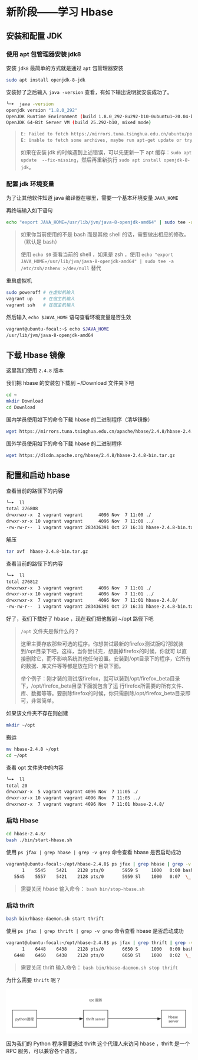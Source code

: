 # 新阶段——学习 Hbase



## 安装和配置 JDK

### 使用 apt 包管理器安装 jdk8

安装 `jdk8` 最简单的方式就是通过 `apt` 包管理器安装

```bash
sudo apt install openjdk-8-jdk
```

安装好了之后输入  `java -version` 查看，有如下输出说明就安装成功了。

```bash
╰─➤  java -version
openjdk version "1.8.0_292"
OpenJDK Runtime Environment (build 1.8.0_292-8u292-b10-0ubuntu1~20.04-b10)
OpenJDK 64-Bit Server VM (build 25.292-b10, mixed mode)
```

> ```bash
> E: Failed to fetch https://mirrors.tuna.tsinghua.edu.cn/ubuntu/pool/main/p/pulseaudio/libpulse0_13.99.1-1ubuntu3.11_amd64.deb  404  Not Found [IP: 101.6.15.130 443]
> E: Unable to fetch some archives, maybe run apt-get update or try with --fix-missing?
> ```
>
> 如果在安装 jdk 的时候遇到上述错误，可以先更新一下 apt 缓存：`sudo apt update  --fix-missing`，然后再重新执行 `sudo apt install openjdk-8-jdk`。

### 配置 jdk 环境变量

为了让其他软件知道 java 编译器在哪里，需要一个基本环境变量 `JAVA_HOME` 

再终端输入如下语句

```bash
echo "export JAVA_HOME=/usr/lib/jvm/java-8-openjdk-amd64" | sudo tee -a /etc/profile >/dev/null
```

> 如果你当前使用的不是 bash 而是其他 shell 的话，需要做出相应的修改。（默认是 bash）
>
> 使用 `echo $0` 查看当前的 shell ，如果是 zsh ，使用 `echo "export JAVA_HOME=/usr/lib/jvm/java-8-openjdk-amd64" | sudo tee -a /etc/zsh/zshenv >/dev/null` 替代

重启虚拟机

```bash
sudo poweroff # 在虚拟机输入
vagrant up    # 在宿主机输入
vagrant ssh   # 在宿主机输入
```

然后输入 `echo $JAVA_HOME` 语句查看环境变量是否生效

```bash
vagrant@ubuntu-focal:~$ echo $JAVA_HOME
/usr/lib/jvm/java-8-openjdk-amd64
```

## 下载 Hbase 镜像

这里我们使用 `2.4.8` 版本

我们把 hbase 的安装包下载到 ~/Download 文件夹下吧

```bash
cd ~
mkdir Download
cd Download
```

国内学员使用如下的命令下载 hbase 的二进制程序（清华镜像）

```bash
wget https://mirrors.tuna.tsinghua.edu.cn/apache/hbase/2.4.8/hbase-2.4.8-bin.tar.gz
```

国外学员使用如下的命令下载 hbase 的二进制程序

```bash
wget https://dlcdn.apache.org/hbase/2.4.8/hbase-2.4.8-bin.tar.gz
```



## 配置和启动 hbase

查看当前的路径下的内容

```bash
╰─➤  ll
total 276808
drwxrwxr-x  2 vagrant vagrant      4096 Nov  7 11:00 ./
drwxr-xr-x 10 vagrant vagrant      4096 Nov  7 11:00 ../
-rw-rw-r--  1 vagrant vagrant 283436391 Oct 27 16:31 hbase-2.4.8-bin.tar.gz
```

解压

```bash
tar xvf  hbase-2.4.8-bin.tar.gz
```

查看当前的路径下的内容

```bash
╰─➤  ll
total 276812
drwxrwxr-x  3 vagrant vagrant      4096 Nov  7 11:01 ./
drwxr-xr-x 10 vagrant vagrant      4096 Nov  7 11:01 ../
drwxrwxr-x  7 vagrant vagrant      4096 Nov  7 11:01 hbase-2.4.8/
-rw-rw-r--  1 vagrant vagrant 283436391 Oct 27 16:31 hbase-2.4.8-bin.tar.gz
```

好了，我们下载好了 hbase ，现在我们把他搬到 ~/opt 路径下吧

> `/opt` 文件夹是做什么的？
>
> 这里主要存放那些可选的程序。你想尝试最新的firefox测试版吗?那就装到/opt目录下吧，这样，当你尝试完，想删掉firefox的时候，你就可 以直接删除它，而不影响系统其他任何设置。安装到/opt目录下的程序，它所有的数据、库文件等等都是放在同个目录下面。
>
> 举个例子：刚才装的测试版firefox，就可以装到/opt/firefox_beta目录下，/opt/firefox_beta目录下面就包含了运 行firefox所需要的所有文件、库、数据等等。要删除firefox的时候，你只需删除/opt/firefox_beta目录即可，非常简单。

如果该文件夹不存在则创建

```bash
mkdir ~/opt
```

搬运

```bash
mv hbase-2.4.8 ~/opt 
cd ~/opt
```

查看 opt 文件夹中的内容

```bash
╰─➤  ll
total 20
drwxrwxr-x  5 vagrant vagrant 4096 Nov  7 11:05 ./
drwxr-xr-x 10 vagrant vagrant 4096 Nov  7 11:05 ../
drwxrwxr-x  7 vagrant vagrant 4096 Nov  7 11:01 hbase-2.4.8/
```

### 启动 Hbase

```bash
cd hbase-2.4.8/
bash ./bin/start-hbase.sh
```

使用 `ps jfax | grep hbase | grep -v grep` 命令查看 hbase 是否启动成功

```bash
vagrant@ubuntu-focal:~/opt/hbase-2.4.8$ ps jfax | grep hbase | grep -v grep
      1    5545    5421    2128 pts/0       5959 S     1000   0:00 bash /home/vagrant/opt/hbase-2.4.8/bin/hbase-daemon.sh --config /home/vagrant/opt/hbase-2.4.8/bin/../conf foreground_start master
   5545    5557    5421    2128 pts/0       5959 Sl    1000   0:07  \_ /usr/lib/jvm/java-8-openjdk-amd64/bin/java -Dproc_master -XX:OnOutOfMemoryError=kill -9 %p -XX:+UseConcMarkSweepGC -Djava.util.logging.config.class=org.apache.hadoop.hbase.logging.JulToSlf4jInitializer -Dhbase.log.dir=/home/vagrant/opt/hbase-2.4.8/bin/../logs -Dhbase.log.file=hbase-vagrant-master-ubuntu-focal.log -Dhbase.home.dir=/home/vagrant/opt/hbase-2.4.8/bin/.. -Dhbase.id.str=vagrant -Dhbase.root.logger=INFO,RFA -Dhbase.security.logger=INFO,RFAS org.apache.hadoop.hbase.master.HMaster start
```

> 需要关闭 hbase 输入命令： `bash bin/stop-hbase.sh` 

### 启动 thrift

```bash
bash bin/hbase-daemon.sh start thrift
```

使用 `ps jfax | grep thrift | grep -v grep` 命令查看 hbase 是否启动成功

```bash
vagrant@ubuntu-focal:~/opt/hbase-2.4.8$ ps jfax | grep thrift | grep -v grep
      1    6448    6438    2128 pts/0       6650 S     1000   0:00 bash /home/vagrant/opt/hbase-2.4.8/bin/hbase-daemon.sh --config /home/vagrant/opt/hbase-2.4.8/bin/../conf foreground_start thrift
   6448    6460    6438    2128 pts/0       6650 Sl    1000   0:02  \_ /usr/lib/jvm/java-8-openjdk-amd64/bin/java -Dproc_thrift -XX:OnOutOfMemoryError=kill -9 %p -XX:+UseConcMarkSweepGC -Djava.util.logging.config.class=org.apache.hadoop.hbase.logging.JulToSlf4jInitializer -Dhbase.log.dir=/home/vagrant/opt/hbase-2.4.8/bin/../logs -Dhbase.log.file=hbase-vagrant-thrift-ubuntu-focal.log -Dhbase.home.dir=/home/vagrant/opt/hbase-2.4.8/bin/.. -Dhbase.id.str=vagrant -Dhbase.root.logger=INFO,RFA -Dhbase.security.logger=INFO,RFAS org.apache.hadoop.hbase.thrift.ThriftServer start
```

> 需要关闭 thrift 输入命令： `bash bin/hbase-daemon.sh stop thrift` 

为什么需要 `thrift` 呢？

![未命名文件(26)](./img/未命名文件(26).png)

因为我们的 Python 程序需要通过 thrift 这个代理人来访问 hbase ，thrift 是一个 RPC 服务，可以兼容各个语言。
